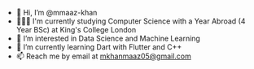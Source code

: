 - 👋 Hi, I’m @mmaaz-khan
- 👨🏽‍🎓 I'm currently studying Computer Science with a Year Abroad (4 Year BSc) at King's College London
- 👀 I’m interested in Data Science and Machine Learning
- 🌱 I’m currently learning Dart with Flutter and C++
- 📫 Reach me by email at mkhanmaaz05@gmail.com

<!---
mmaaz-khan/mmaaz-khan is a ✨ special ✨ repository because its `README.md` (this file) appears on your GitHub profile.
You can click the Preview link to take a look at your changes.
--->
